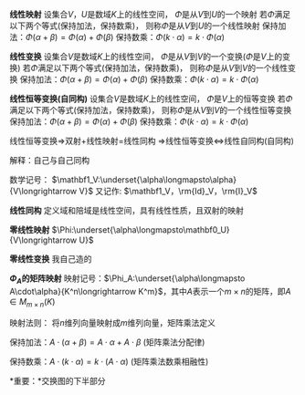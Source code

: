 **线性映射**
设集合$V，U$是数域$K$上的线性空间，
$\Phi$是从$V$到$U$的一个映射
若$\Phi$满足以下两个等式(保持加法，保持数乘)，
则称$\Phi$是从$V$到$U$的一个线性映射
保持加法：$\Phi(\alpha+\beta)=\Phi(\alpha)
+\Phi(\beta)$
保持数乘：$\Phi(k\cdot\alpha)=k\cdot\Phi(\alpha)$

**线性变换**
设集合$V$是数域$K$上的线性空间，
$\Phi$是从$V$到$V$的一个变换($\Phi$是$V$上的变换)
若$\Phi$满足以下两个等式(保持加法，保持数乘)，
则称$\Phi$是从$V$到$V$的一个线性变换
保持加法：$\Phi(\alpha+\beta)=\Phi(\alpha)
+\Phi(\beta)$
保持数乘：$\Phi(k\cdot\alpha)=k\cdot\Phi(\alpha)$

**线性恒等变换(自同构)**
设集合$V$是数域$K$上的线性空间，
$\Phi$是$V$上的恒等变换
若$\Phi$满足以下两个等式(保持加法，保持数乘)，
则称$\Phi$是从$V$到$V$的一个线性恒等变换
保持加法：$\Phi(\alpha+\beta)=\Phi(\alpha)
+\Phi(\beta)$
保持数乘：$\Phi(k\cdot\alpha)=k\cdot\Phi(\alpha)$

线性恒等变换$\Rightarrow$双射$+$线性映射$=$线性同构
$\Rightarrow$线性恒等变换$\Leftrightarrow$线性自同构(自同构)

解释：自己与自己同构

数学记号：
$\mathbf1_V:\underset{\alpha\longmapsto\alpha}
{V\longrightarrow V}$
又记作: $\mathbf1_V，\rm{Id}_V，\rm{I}_V$

**线性同构**
定义域和陪域是线性空间，具有线性性质，且双射的映射

**零线性映射**
$\Phi:\underset{\alpha\longmapsto\mathbf0_U}
{V\longrightarrow U}$

**零线性变换**
我自己造的

**$\Phi_A$的矩阵映射**
映射记号：$\Phi_A:\underset{\alpha\longmapsto 
A\cdot\alpha}{K^n\longrightarrow K^m}$，其中$A$表示一个$m\times n$的矩阵，即$A\in 
M_{m\times n}(K)$

映射法则： 将$n$维列向量映射成$m$维列向量，矩阵乘法定义

保持加法：$A\cdot(\alpha+\beta)
=A\cdot\alpha+A\cdot\beta$ (矩阵乘法分配律)

保持数乘：$A\cdot(k\cdot\alpha)
=k\cdot(A\cdot\alpha)$ (矩阵乘法数乘相融性)

*重要：*交换图的下半部分

